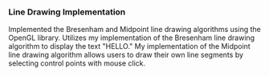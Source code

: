 ### Line Drawing Implementation

Implemented the Bresenham and Midpoint line drawing algorithms using the OpenGL library.
Utilizes my implementation of the Bresenham line drawing algorithm to display the text "HELLO."
My implementation of the Midpoint line drawing algorithm allows users to draw their own line segments by selecting control points with mouse click.
